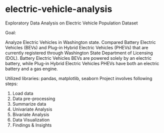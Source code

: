 # electric-vehicle-analysis
Exploratory Data Analysis on Electric Vehicle Population Dataset

Goal:

Analyze Electric Vehicles in Washington state. Compared Battery Electric Vehicles (BEVs) and Plug-in Hybrid Electric Vehicles (PHEVs) that are currently registered through Washington State Department of Licensing (DOL). Battery Electric Vehicles BEVs are powered solely by an electric battery, while Plug-in Hybrid Electric Vehicles PHEVs have both an electric battery and a gas engine.

Utilized libraries: pandas, matplotlib, seaborn
Project involves following steps:
1. Load data
2. Data pre-processing
3. Summarize data
4. Univariate Analysis
5. Bivariate Analysis
6. Data Visualization
7. Findings & Insights
